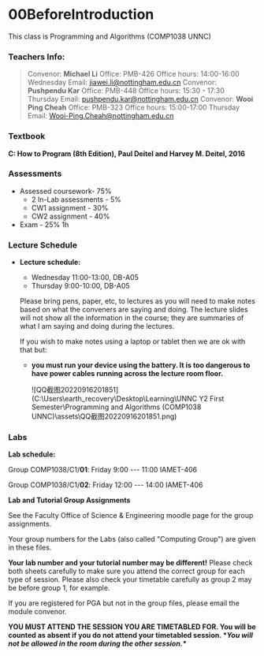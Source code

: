# 00BeforeIntroduction

This class is Programming and Algorithms (COMP1038 UNNC)

### Teachers Info:

> Convenor: **Michael Li**
> Office: PMB-426
> Office hours: 14:00-16:00 Wednesday
> Email: jiawei.li@nottingham.edu.cn
> Convenor: **Pushpendu Kar**
> Office: PMB-448
> Office hours: 15:30 - 17:30 Thursday
> Email: pushpendu.kar@nottingham.edu.cn
> Convenor: **Wooi Ping Cheah**
> Office: PMB-323
> Office hours: 15:00-17:00 Thursday
> Email: Wooi-Ping.Cheah@nottingham.edu.cn

### Textbook

**C: How to Program (8th Edition), Paul Deitel and Harvey M. Deitel, 2016**

### Assessments

- Assessed coursework- 75%
  - 2 In-Lab assessments - 5%
  - CW1 assignment - 30%
  - CW2 assignment - 40%
- Exam - 25% 1h

### Lecture Schedule

- **Lecture schedule:**

  - Wednesday     11:00-13:00, DB-A05
  - Thursday       9:00-10:00, DB-A05

  Please bring pens, paper, etc, to lectures as you will need to make notes based on what the conveners are saying and doing. The lecture slides will not show all the information in the course; they are summaries of what I am saying and doing during the lectures.

  If you wish to make notes using a laptop or tablet then we are ok with that but:

  - **you must run your device using the battery. It is too dangerous to have power cables running across the lecture room floor.**

    ![QQ截图20220916201851](C:\Users\earth_recovery\Desktop\Learning\UNNC Y2 First Semester\Programming and Algorithms (COMP1038 UNNC)\assets\QQ截图20220916201851.png)

### Labs

**Lab schedule:**

Group COMP1038/C1/**01**:   Friday   9:00 --- 11:00   IAMET-406

Group COMP1038/C1/**02**:  Friday   12:00 --- 14:00  IAMET-406



**Lab and Tutorial Group Assignments**

See the Faculty Office of Science & Engineering moodle page for the group assignments.


Your group numbers for the Labs (also called "Computing Group")  are given in these files. 

**Your lab number and your tutorial number may be different!** Please check both sheets carefully to make sure you attend the correct group for each type of session. Please also check your timetable carefully as group 2 may be before group 1, for example.

If you are registered for PGA but not in the group files, please email the module convenor.

**YOU MUST ATTEND THE SESSION YOU ARE TIMETABLED FOR. You will be counted as absent if you do not attend your timetabled session. \**You will not be allowed in the room during the other session.\****